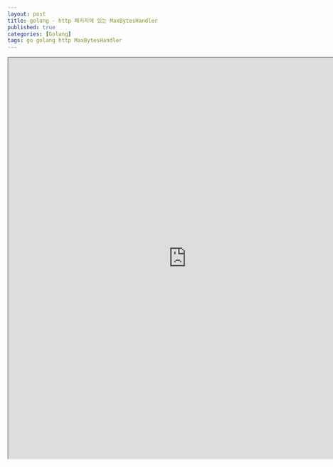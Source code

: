 ```yaml
---
layout: post
title: golang - http 패키지에 있는 MaxBytesHandler
published: true
categories: [Golang]
tags: go golang http MaxBytesHandler
---
```

<iframe width="800" height="900" src="https://docs.google.com/document/d/e/2PACX-1vQhHMjATe0OH0ZzkCqos6Vgy-HcSA_84GdDr5pA5e0GQjz8mFzGzs7G7l43UYCw4Q0A6-9IhED4ASzX/pub?embedded=true"></iframe>    
  
